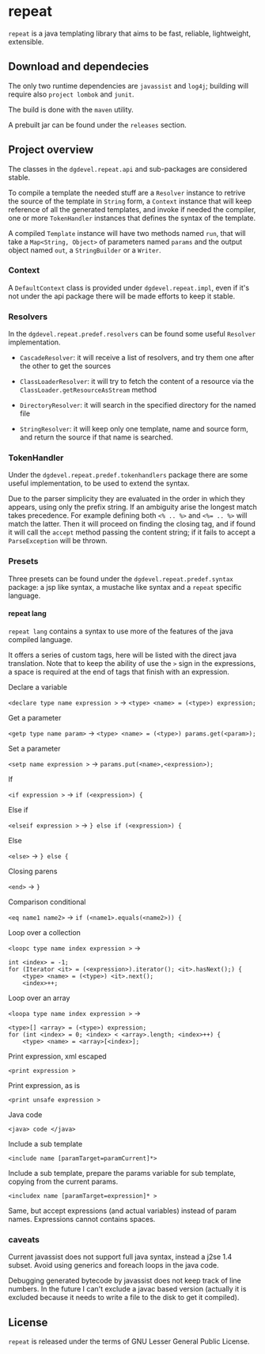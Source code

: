 # repeat

`repeat` is a java templating library that aims to be fast, reliable, lightweight, extensible.

## Download and dependecies

The only two runtime dependencies are `javassist` and `log4j`; building will require also `project lombok` and `junit`.

The build is done with the `maven` utility.

A prebuilt jar can be found under the `releases` section.

## Project overview

The classes in the `dgdevel.repeat.api` and sub-packages are considered stable.

To compile a template the needed stuff are a `Resolver` instance to retrive the source of the template in `String` form, a `Context` instance that will keep reference of all the generated templates, and invoke if needed the compiler, one or more `TokenHandler` instances that defines the syntax of the template.

A compiled `Template` instance will have two methods named `run`, that will take a `Map<String, Object>` of parameters named `params` and the output object named `out`, a `StringBuilder` or a `Writer`.

### Context

A `DefaultContext` class is provided under `dgdevel.repeat.impl`, even if it's not under the api package there will be made efforts to keep it stable.

### Resolvers

In the `dgdevel.repeat.predef.resolvers` can be found some useful `Resolver` implementation.

- `CascadeResolver`: it will receive a list of resolvers, and try them one after the other to get the sources

- `ClassLoaderResolver`: it will try to fetch the content of a resource via the `ClassLoader.getResourceAsStream` method

- `DirectoryResolver`: it will search in the specified directory for the named file

- `StringResolver`: it will keep only one template, name and source form, and return the source if that name is searched.

### TokenHandler

Under the `dgdevel.repeat.predef.tokenhandlers` package there are some useful implementation, to be used to extend the syntax.

Due to the parser simplicity they are evaluated in the order in which they appears, using only the prefix string. If an ambiguity arise the longest match takes precedence. For example defining both `<% .. %>` and `<%= .. %>` will match the latter. Then it will proceed on finding the closing tag, and if found it will call the `accept` method passing the content string; if it fails to accept a `ParseException` will be thrown.

### Presets

Three presets can be found under the `dgdevel.repeat.predef.syntax` package: a jsp like syntax, a mustache like syntax and a `repeat` specific language.

#### repeat lang

`repeat lang` contains a syntax to use more of the features of the java compiled language.

It offers a series of custom tags, here will be listed with the direct java translation. Note that to keep the ability of use the `>` sign in the expressions, a space is required at the end of tags that finish with an expression.

Declare a variable

`<declare type name expression >` → `<type> <name> = (<type>) expression;`

Get a parameter

`<getp type name param>` → `<type> <name> = (<type>) params.get(<param>);`

Set a parameter

`<setp name expression >` → `params.put(<name>,<expression>);`

If

`<if expression >` → `if (<expression>) {`

Else if

`<elseif expression >` → `} else if (<expression>) {`

Else

`<else>` → `} else {`

Closing parens

`<end>` → `}`

Comparison conditional

`<eq name1 name2>` → `if (<name1>.equals(<name2>)) {`

Loop over a collection

`<loopc type name index expression >` →
```
int <index> = -1;
for (Iterator <it> = (<expression>).iterator(); <it>.hasNext();) {
	<type> <name> = (<type>) <it>.next();
	<index>++;
```

Loop over an array

`<loopa type name index expression >` →
```
<type>[] <array> = (<type>) expression;
for (int <index> = 0; <index> < <array>.length; <index>++) {
	<type> <name> = <array>[<index>];
```

Print expression, xml escaped

`<print expression >`

Print expression, as is

`<print unsafe expression >`

Java code

`<java> code </java>`

Include a sub template

`<include name [paramTarget=paramCurrent]*>`

Include a sub template, prepare the params variable for sub template, copying from the current params.

`<includex name [paramTarget=expression]* >`

Same, but accept expressions (and actual variables) instead of param names. Expressions cannot contains spaces.


### caveats

Current javassist does not support full java syntax, instead a j2se 1.4 subset. Avoid using generics and foreach loops in the java code.

Debugging generated bytecode by javassist does not keep track of line numbers.
In the future I can't exclude a javac based version (actually it is excluded because it needs to write a file to the disk to get it compiled).


## License

`repeat` is released under the terms of GNU Lesser General Public License.
